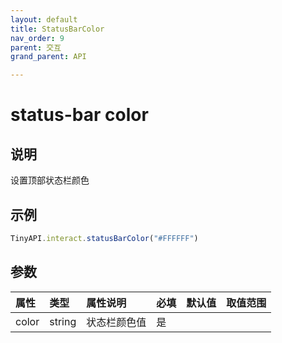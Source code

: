```yaml
---
layout: default
title: StatusBarColor
nav_order: 9
parent: 交互
grand_parent: API

---
```


# status-bar color
## 说明
设置顶部状态栏颜色

## 示例
```javascript
TinyAPI.interact.statusBarColor("#FFFFFF")
```

## 参数

| 属性    | 类型     | 属性说明   | 必填  | 默认值 | 取值范围   |
|:------|:-------|:-------|:----|:----|:-------|
| color | string | 状态栏颜色值 | 是   |   |  |

